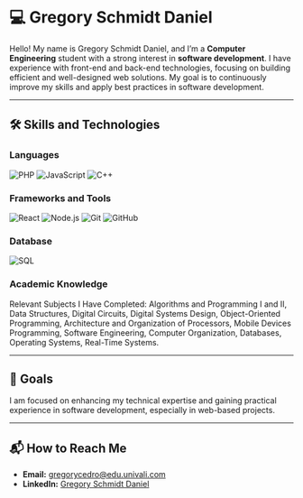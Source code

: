 # 💻 Gregory Schmidt Daniel

Hello! My name is Gregory Schmidt Daniel, and I’m a **Computer Engineering** student with a strong interest in **software development**. I have experience with front-end and back-end technologies, focusing on building efficient and well-designed web solutions. My goal is to continuously improve my skills and apply best practices in software development.

---

## 🛠 Skills and Technologies

### Languages  
![PHP](https://img.shields.io/badge/PHP-777BB4?style=for-the-badge&logo=php&logoColor=white)
![JavaScript](https://img.shields.io/badge/JavaScript-F7DF1E?style=for-the-badge&logo=javascript&logoColor=black)
![C++](https://img.shields.io/badge/C++-00599C?style=for-the-badge&logo=cplusplus&logoColor=white)

### Frameworks and Tools  
![React](https://img.shields.io/badge/React-20232A?style=for-the-badge&logo=react&logoColor=61DAFB)
![Node.js](https://img.shields.io/badge/Node.js-339933?style=for-the-badge&logo=nodedotjs&logoColor=white)
![Git](https://img.shields.io/badge/Git-F05032?style=for-the-badge&logo=git&logoColor=white)
![GitHub](https://img.shields.io/badge/GitHub-181717?style=for-the-badge&logo=github&logoColor=white)

### Database  
![SQL](https://img.shields.io/badge/SQL-4479A1?style=for-the-badge&logo=mysql&logoColor=white)

### Academic Knowledge
Relevant Subjects I Have Completed:
Algorithms and Programming I and II, Data Structures, Digital Circuits, Digital Systems Design, Object-Oriented Programming, Architecture and Organization of Processors, Mobile Devices Programming, Software Engineering, Computer Organization,
Databases, Operating Systems, Real-Time Systems.

---

## 🎯 Goals

I am focused on enhancing my technical expertise and gaining practical experience in software development, especially in web-based projects.

---

## 📬 How to Reach Me

- **Email:** gregorycedro@edu.univali.com  
- **LinkedIn:** [Gregory Schmidt Daniel](https://www.linkedin.com/in/gregory-schmidt-daniel/)
